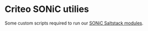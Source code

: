 # Criteo SONiC utilies

Some custom scripts required to run our [SONiC Saltstack modules](https://github.com/kpetremann/sonic-saltstack).

